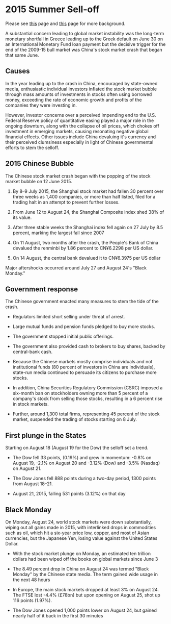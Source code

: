 2015 Summer Sell-off
===

Please see [this](https://www.wikiwand.com/en/2015_stock_market_selloff) page and [this](https://www.wikiwand.com/en/2015_Chinese_stock_market_crash) page for more background.

A substantial concern leading to global market instability was the long-term monetary shortfall in Greece leading up to the Greek default on June 30 on an International Monetary Fund loan payment but the decisive trigger for the end of the 2009-15 bull market was China's stock market crash that began that same June.

Causes
---
In the year leading up to the crash in China, encouraged by state-owned media, enthusiastic individual investors inflated the stock market bubble through mass amounts of investments in stocks often using borrowed money, exceeding the rate of economic growth and profits of the companies they were investing in.


However, investor concerns over a perceived impending end to the U.S. Federal Reserve policy of quantitative easing played a major role in the ongoing downturn, along with the collapse of oil prices, which chokes off investment in emerging markets, causing resonating negative global financial effects. Other issues include China devaluing it's currency and their perceived clumsiness especially in light of Chinese governmental efforts to stem the selloff.


2015 Chinese Bubble
---

The Chinese stock market crash began with the popping of the stock market bubble on 12 June 2015.

1. By 8–9 July 2015, the Shanghai stock market had fallen 30 percent over three weeks as 1,400 companies, or more than half listed, filed for a trading halt in an attempt to prevent further losses.

2. From June 12 to August 24, the Shanghai Composite index shed 38% of its value.

3. After three stable weeks the Shanghai index fell again on 27 July by 8.5 percent, marking the largest fall since 2007

4. On 11 August, two months after the crash, the People's Bank of China devalued the renminbi by 1.86 percent to CN¥6.2298 per US dollar.

5. On 14 August, the central bank devalued it to CN¥6.3975 per US dollar

Major aftershocks occurred around July 27 and August 24's "Black Monday."

Government response
---
The Chinese government enacted many measures to stem the tide of the crash.

* Regulators limited short selling under threat of arrest.

* Large mutual funds and pension funds pledged to buy more stocks.

* The government stopped initial public offerings.

* The government also provided cash to brokers to buy shares, backed by central-bank cash.

* Because the Chinese markets mostly comprise individuals and not institutional funds (80 percent of investors in China are individuals), state-run media continued to persuade its citizens to purchase more stocks.

* In addition, China Securities Regulatory Commission (CSRC) imposed a six-month ban on stockholders owning more than 5 percent of a company's stock from selling those stocks, resulting in a 6 percent rise in stock markets.

* Further, around 1,300 total firms, representing 45 percent of the stock market, suspended the trading of stocks starting on 8 July.

First plunge in the States
---
Starting on August 18 (August 19 for the Dow) the selloff set a trend.

* The Dow fell 33 points, (0.19%) and grew in momentum: -0.8% on August 19, -2.1% on August 20 and -3.12% (Dow) and -3.5% (Nasdaq) on August 21.

* The Dow Jones fell 888 points during a two-day period, 1300 points from August 18–21.

* August 21, 2015, falling 531 points (3.12%) on that day

Black Monday
---
On Monday, August 24, world stock markets were down substantially, wiping out all gains made in 2015, with interlinked drops in commodities such as oil, which hit a six-year price low, copper, and most of Asian currencies, but the Japanese Yen, losing value against the United States Dollar.

* With the stock market plunge on Monday, an estimated ten trillion dollars had been wiped off the books on global markets since June 3

* The 8.49 percent drop in China on August 24 was termed "Black Monday" by the Chinese state media. The term gained wide usage in the next 48 hours

* In Europe, the main stock markets dropped at least 3% on August 24. The FTSE lost -4.4% (£78bn) but upon opening on August 25, shot up 116 points (1.97%).

* The Dow Jones opened 1,000 points lower on August 24, but gained nearly half of it back in the first 30 minutes
